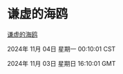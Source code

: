 # 谦虚的海鸥
[谦虚的海鸥](http://219.139.197.74:56308/qxdho/course/base/hotlink/index.php)

2024年 11月 04日 星期一 00:10:01 CST

2024年 11月 03日 星期日 16:10:01 GMT
